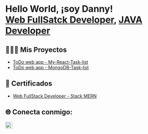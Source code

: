 <h1>Hello World, ¡soy Danny! <br/><a href="https://github.com/22dams">Web FullSatck Developer</a>, <a href="https://www.linkedin.com/in/dannymarin-webfullstackdeveloper/">JAVA Developer</a></h1>

<h2>👨🏽‍💻 Mis Proyectos</h2>

  - [ToDo web app - My-React-Task-list](https://github.com/22DAMS/my-react-task-list.git) 
  - [ToDo web app - MongoDB-Task-list](https://github.com/22DAMS/MongoDB-tasklist.git) 


<h2>📄 Certificados </h2>

- [Web FullStack Developer - Stack MERN](https://learn.ada-school.org/certifications/659ffeb4c52329f8b938f431)

<h2> 🌐 Conecta conmigo:</h2>

[<img align="left" alt="NaekMejia | LinkedIn" width="22px" src="https://cdn.jsdelivr.net/npm/simple-icons@v3/icons/linkedin.svg" />][linkedin]

[linkedin]: https://www.linkedin.com/in/dannymarin-webfullstackdeveloper

<!--
**22dams/22dams** es un repositorio ✨ _special_ ✨ ya que el archivo `README.md` (este archivo ) aparece directamente en tu perfil de Github.

Aquí hay más cosas que puedes incluir:

- 🔭 Estoy trabajando en ...
- 🌱 Actualmente aprendo ...
- 👯 Estoy buscando colaborar con ...
- 💬 Me puedes preguntar de ...
- 📫 Cómo contactarme: ...

-->
